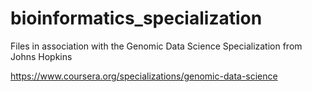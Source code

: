 # bioinformatics_specialization
Files in association with the Genomic Data Science Specialization from Johns Hopkins

https://www.coursera.org/specializations/genomic-data-science
